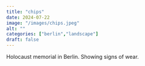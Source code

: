 ```yaml
---
title: "chips"
date: 2024-07-22
image: "/images/chips.jpeg"
alt: ""
categories: ["berlin","landscape"]
draft: false
---
```


Holocaust memorial in Berlin. Showing signs of wear. 
